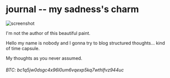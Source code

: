 # journal -- my sadness's charm

![screenshot](https://raw.githubusercontent.com/HackIT/journal/master/img/men_evolution.jpg)

I'm not the author of this beautiful paint.

Hello my name is nobody and I gonna try to blog structured thoughts... kind of time capsule.

My thoughts as you never assumed.

###### BTC: bc1q5jw0dsgc4x96l0um6vqexp5kq7wthlfvz944uc

